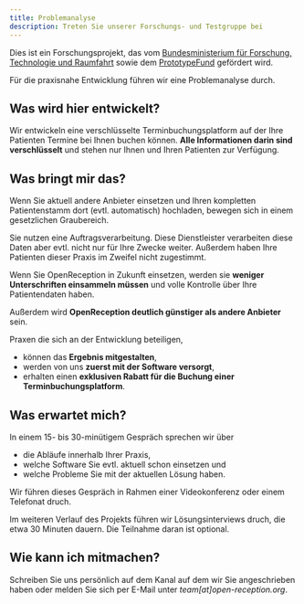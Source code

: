 ```yaml
---
title: Problemanalyse
description: Treten Sie unserer Forschungs- und Testgruppe bei
---
```


Dies ist ein Forschungsprojekt, das vom [Bundesministerium für Forschung, Technologie und Raumfahrt](https://www.bmbf.de) sowie dem [PrototypeFund](https://prototypefund.de/) gefördert wird.

Für die praxisnahe Entwicklung führen wir eine Problemanalyse durch.

## Was wird hier entwickelt?

Wir entwickeln eine verschlüsselte Terminbuchungsplatform auf der Ihre Patienten Termine bei Ihnen buchen können. **Alle Informationen darin sind verschlüsselt** und stehen nur Ihnen und Ihren Patienten zur Verfügung.

## Was bringt mir das?

Wenn Sie aktuell andere Anbieter einsetzen und Ihren kompletten Patientenstamm dort (evtl. automatisch) hochladen, bewegen sich in einem gesetzlichen Graubereich.

Sie nutzen eine Auftragsverarbeitung. Diese Dienstleister verarbeiten diese Daten aber evtl. nicht nur für Ihre Zwecke weiter. Außerdem haben Ihre Patienten dieser Praxis im Zweifel nicht zugestimmt.

Wenn Sie OpenReception in Zukunft einsetzen, werden sie **weniger Unterschriften einsammeln müssen** und volle Kontrolle über Ihre Patientendaten haben.

Außerdem wird **OpenReception deutlich günstiger als andere Anbieter** sein.

Praxen die sich an der Entwicklung beteiligen,

- können das **Ergebnis mitgestalten**,
- werden von uns **zuerst mit der Software versorgt**,
- erhalten einen **exklusiven Rabatt für die Buchung einer Terminbuchungsplatform**.

## Was erwartet mich?

In einem 15- bis 30-minütigem Gespräch sprechen wir über

- die Abläufe innerhalb Ihrer Praxis,
- welche Software Sie evtl. aktuell schon einsetzen und
- welche Probleme Sie mit der aktuellen Lösung haben.

Wir führen dieses Gespräch in Rahmen einer Videokonferenz oder einem Telefonat druch.

Im weiteren Verlauf des Projekts führen wir Lösungsinterviews druch, die etwa 30 Minuten dauern. Die Teilnahme daran ist optional.

## Wie kann ich mitmachen?

Schreiben Sie uns persönlich auf dem Kanal auf dem wir Sie angeschrieben haben oder melden Sie sich per E-Mail unter _team[at]open-reception.org_.
